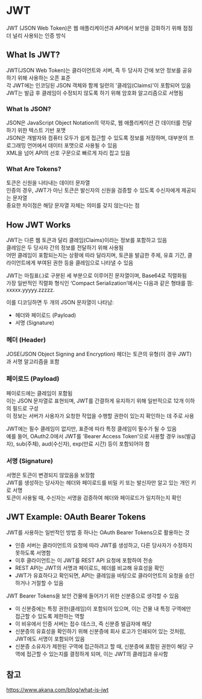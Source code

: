 # JWT

JWT (JSON Web Token)은 웹 애플리케이션과 API에서 보안을 강화하기 위해 점점 더 널리 사용되는 인증 방식

## What Is JWT?

JWT(JSON Web Token)는 클라이언트와 서버, 즉 두 당사자 간에 보안 정보를 공유하기 위해 사용하는 오픈 표준  
각 JWT에는 인코딩된 JSON 객체와 함께 일련의 '클레임(Claims)'이 포함되어 있음  
JWT는 발급 후 클레임이 수정되지 않도록 하기 위해 암호화 알고리즘으로 서명됨

### What Is JSON?

JSON은 JavaScript Object Notation의 약자로, 웹 애플리케이션 간 데이터를 전달하기 위한 텍스트 기반 포맷  
JSON은 개발자와 컴퓨터 모두가 쉽게 접근할 수 있도록 정보를 저장하며, 대부분의 프로그래밍 언어에서 데이터 포맷으로 사용될 수 있음  
XML을 넘어 API의 선호 구문으로 빠르게 자리 잡고 있음

### What Are Tokens?

토큰은 신원을 나타내는 데이터 문자열  
인증의 경우, JWT가 아닌 토큰은 발신자의 신원을 검증할 수 있도록 수신자에게 제공되는 문자열  
중요한 차이점은 해당 문자열 자체는 의미를 갖지 않는다는 점

## How JWT Works

JWT는 다른 웹 토큰과 달리 클레임(Claims)이라는 정보를 포함하고 있음  
클레임은 두 당사자 간의 정보를 전달하기 위해 사용됨  
어떤 클레임이 포함되는지는 상황에 따라 달라지며, 토큰을 발급한 주체, 유효 기간, 클라이언트에게 부여된 권한 등을 클레임으로 나타낼 수 있음

JWT는 마침표(.)로 구분된 세 부분으로 이루어진 문자열이며, Base64로 직렬화됨  
가장 일반적인 직렬화 형식인 ‘Compact Serialization’에서는 다음과 같은 형태를 띔: xxxxx.yyyyy.zzzzz.

이를 디코딩하면 두 개의 JSON 문자열이 나타남:

- 헤더와 페이로드 (Payload)
- 서명 (Signature)

### 헤더 (Header)

JOSE(JSON Object Signing and Encryption) 헤더는 토큰의 유형(이 경우 JWT)과 서명 알고리즘을 포함

### 페이로드 (Payload)

페이로드에는 클레임이 포함됨  
이는 JSON 문자열로 표현되며, JWT를 간결하게 유지하기 위해 일반적으로 12개 이하의 필드로 구성  
이 정보는 서버가 사용자가 요청한 작업을 수행할 권한이 있는지 확인하는 데 주로 사용

JWT에는 필수 클레임이 없지만, 표준에 따라 특정 클레임이 필수가 될 수 있음  
예를 들어, OAuth2.0에서 JWT를 'Bearer Access Token'으로 사용할 경우 iss(발급자), sub(주체), aud(수신자), exp(만료 시간) 등이 포함되어야 함

### 서명 (Signature)

서명은 토큰이 변경되지 않았음을 보장함  
JWT를 생성하는 당사자는 헤더와 페이로드를 비밀 키 또는 발신자만 알고 있는 개인 키로 서명  
토큰이 사용될 때, 수신자는 서명을 검증하여 헤더와 페이로드가 일치하는지 확인

## JWT Example: OAuth Bearer Tokens

JWT를 사용하는 일반적인 방법 중 하나는 OAuth Bearer Tokens으로 활용하는 것

- 인증 서버는 클라이언트의 요청에 따라 JWT를 생성하고, 다른 당사자가 수정하지 못하도록 서명함
- 이후 클라이언트는 이 JWT를 REST API 요청에 포함하여 전송
- REST API는 JWT의 서명과 페이로드, 헤더를 비교해 유효성을 확인
- JWT가 유효하다고 확인되면, API는 클레임을 바탕으로 클라이언트의 요청을 승인하거나 거절할 수 있음

JWT Bearer Tokens을 보안 건물에 들어가기 위한 신분증으로 생각할 수 있음

- 이 신분증에는 특정 권한(클레임)이 포함되어 있으며, 이는 건물 내 특정 구역에만 접근할 수 있도록 제한하는 역할
- 이 비유에서 인증 서버는 접수 데스크, 즉 신분증 발급자에 해당
- 신분증의 유효성을 확인하기 위해 신분증에 회사 로고가 인쇄되어 있는 것처럼, JWT에도 서명이 포함되어 있음
- 신분증 소유자가 제한된 구역에 접근하려고 할 때, 신분증에 포함된 권한이 해당 구역에 접근할 수 있는지를 결정하게 되며, 이는 JWT의 클레임과 유사함

## 참고

https://www.akana.com/blog/what-is-jwt
